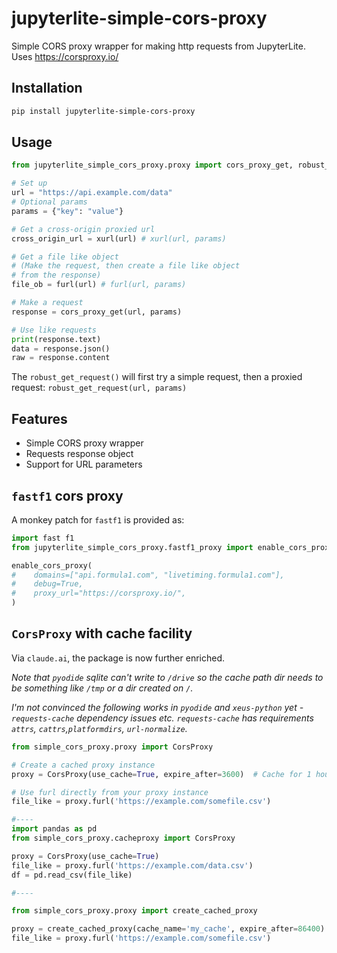 # jupyterlite-simple-cors-proxy
Simple CORS proxy wrapper for making http requests from JupyterLite. Uses https://corsproxy.io/

## Installation

```bash
pip install jupyterlite-simple-cors-proxy
```

## Usage

```python
from jupyterlite_simple_cors_proxy.proxy import cors_proxy_get, robust_get_request, furl, xurl

# Set up
url = "https://api.example.com/data"
# Optional params
params = {"key": "value"}

# Get a cross-origin proxied url
cross_origin_url = xurl(url) # xurl(url, params)

# Get a file like object
# (Make the request, then create a file like object
# from the response)
file_ob = furl(url) # furl(url, params)

# Make a request
response = cors_proxy_get(url, params)

# Use like requests
print(response.text)
data = response.json()
raw = response.content
```

The `robust_get_request()` will first try a simple request, then a proxied request: `robust_get_request(url, params)`

## Features

- Simple CORS proxy wrapper
- Requests response object
- Support for URL parameters

## `fastf1` cors proxy

A monkey patch for `fastf1` is provided as:

```python
import fast f1
from jupyterlite_simple_cors_proxy.fastf1_proxy import enable_cors_proxy

enable_cors_proxy(
#    domains=["api.formula1.com", "livetiming.formula1.com"],
#    debug=True,
#    proxy_url="https://corsproxy.io/",
)
```

## `CorsProxy` with cache facility

Via `claude.ai`, the package is now further enriched.

*Note that `pyodide` sqlite can't write to `/drive` so the cache path dir needs to be something like `/tmp` or a dir created on `/`.*

*I'm not convinced the following works in `pyodide` and `xeus-python` yet - `requests-cache` dependency issues etc. `requests-cache` has requirements `attrs`, `cattrs`,`platformdirs`, `url-normalize`.*

```python
from simple_cors_proxy.proxy import CorsProxy

# Create a cached proxy instance
proxy = CorsProxy(use_cache=True, expire_after=3600)  # Cache for 1 hour

# Use furl directly from your proxy instance
file_like = proxy.furl('https://example.com/somefile.csv')

#----
import pandas as pd
from simple_cors_proxy.cacheproxy import CorsProxy

proxy = CorsProxy(use_cache=True)
file_like = proxy.furl('https://example.com/data.csv')
df = pd.read_csv(file_like)

#----

from simple_cors_proxy.proxy import create_cached_proxy

proxy = create_cached_proxy(cache_name='my_cache', expire_after=86400)  # Cache for 1 day
file_like = proxy.furl('https://example.com/somefile.csv')
```
